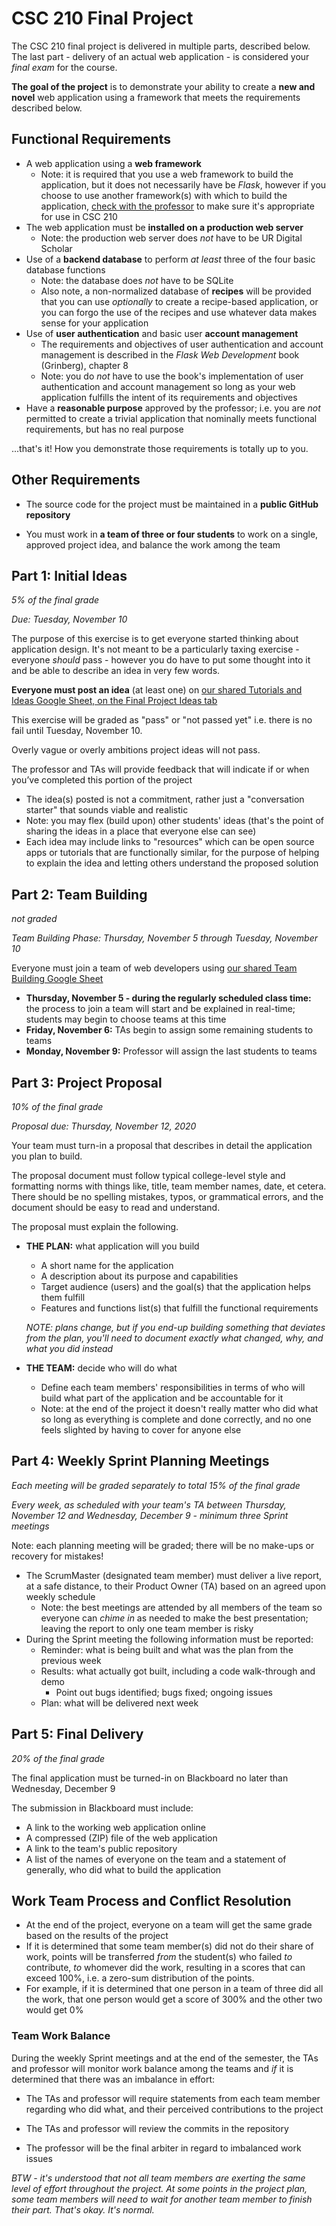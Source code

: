 # CSC 210 Final Project

The CSC 210 final project is delivered in multiple parts, described below.  The last part - delivery of an actual web application - is considered your *final exam* for the course.

**The goal of the project** is to demonstrate your ability to create a **new and novel** web application using a framework that meets the requirements described below.

## Functional Requirements

- A web application using a **web framework**
  - Note: it is required that you use a web framework to build the application, but it does not necessarily have be *Flask*, however if you choose to use another framework(s) with which to build the application, <u>check with the professor</u> to make sure it's appropriate for use in CSC 210
- The web application must be **installed on a production web server** 
  - Note: the production web server does *not* have to be UR Digital Scholar
- Use of a **backend database** to perform *at least* three of the four basic database functions
  - Note: the database does *not* have to be SQLite
  - Also note, a non-normalized database of **recipes** will be provided that you can use *optionally* to create a recipe-based application, or you can forgo the use of the recipes and use whatever data makes sense for your application
- Use of **user authentication** and basic user **account management**
  - The requirements and objectives of user authentication and account management is described in the *Flask Web Development* book (Grinberg), chapter 8
  - Note: you do *not* have to use the book's implementation of user authentication and account management so long as your web application fulfills the intent of its requirements and objectives
- Have a **reasonable purpose** approved by the professor; i.e. you are *not* permitted to create a trivial application that nominally meets functional requirements, but has no real purpose

...that's it!  How you demonstrate those requirements is totally up to you.

## Other Requirements

- The source code for the project must be maintained in a **public GitHub repository**

- You must work in **a team of three or four students** to work on a single, approved project idea, and balance the work among the team

## Part 1: Initial Ideas

*5% of the final grade*

*Due: Tuesday, November 10*

The purpose of this exercise is to get everyone started thinking about application design. It's not meant to be a particularly taxing exercise - everyone *should* pass - however you do have to put some thought into it and be able to describe an idea in very few words.

**Everyone must post an idea** (at least one) on [our shared Tutorials and Ideas Google Sheet, on the Final Project Ideas tab](https://docs.google.com/spreadsheets/d/1sLVw6UWpY4K66Z32Xu3Pw9Lp-xgXGgagto_YrTUl35w/edit#gid=52214594)

This exercise will be graded as "pass" or "not passed yet" i.e. there is no fail until Tuesday, November 10.

Overly vague or overly ambitions project ideas will not pass.

The professor and TAs will provide feedback that will indicate if or when you’ve completed this portion of the project

- The idea(s) posted is not a commitment, rather just a "conversation starter" that sounds viable and realistic
- Note: you may flex (build upon) other students' ideas (that's the point of sharing the ideas in a place that everyone else can see)
- Each idea may include links to "resources" which can be open source apps or tutorials that are functionally similar, for the purpose of helping to explain the idea and letting others understand the proposed solution

## Part 2: Team Building

*not graded*

*Team Building Phase: Thursday, November 5 through Tuesday, November 10*

Everyone must join a team of web developers using [our shared Team Building Google Sheet](https://docs.google.com/spreadsheets/d/1ou9MFoP_8cb3TCGpfL0PIDeA_1bNWJTsWqM2GshVYIs/edit#gid=0)

- **Thursday, November 5 - during the regularly scheduled class time:** the process to join a team will start and be explained in real-time; students may begin to choose teams at this time
- **Friday, November 6:** TAs begin to assign some remaining students to teams
- **Monday, November 9:** Professor will assign the last students to teams

## Part 3: Project Proposal

*10% of the final grade*

*Proposal due: Thursday, November 12, 2020*

Your team must turn-in a proposal that describes in detail the application you plan to build.  

The proposal document must follow typical college-level style and formatting norms with things like, title, team member names, date, et cetera.  There should be no spelling mistakes, typos, or grammatical errors, and the document should be easy to read and understand.

The proposal must explain the following.

- **THE PLAN:** what application will you build 
  
  - A short name for the application
  - A description about its purpose and capabilities
  - Target audience (users) and the goal(s) that the application helps them fulfill
  - Features and functions list(s) that fulfill the functional requirements
  
  *NOTE: plans change, but if you end-up building something that deviates from the plan, you'll need to document exactly what changed, why, and what you did instead*
  
- **THE TEAM:** decide who will do what
  
  - Define each team members' responsibilities in terms of who will build what part of the application and be accountable for it
  - Note: at the end of the project it doesn't really matter who did what so long as everything is complete and done correctly, and no one feels slighted by having to cover for anyone else

## Part 4: Weekly Sprint Planning Meetings

*Each meeting will be graded separately to total 15% of the final grade*

*Every week, as scheduled with your team's TA between Thursday, November 12 and Wednesday, December 9 - minimum three Sprint meetings*

Note: each planning meeting will be graded; there will be no make-ups or recovery for mistakes!  

- The ScrumMaster (designated team member) must deliver a live report, at a safe distance, to their Product Owner (TA) based on an agreed upon weekly schedule
  - Note: the best meetings are attended by all members of the team so everyone can *chime in* as needed to make the best presentation; leaving the report to only one team member is risky
- During the Sprint meeting the following information must be reported:
  - Reminder: what is being built and what was the plan from the previous week
  - Results: what actually got built, including a code walk-through and demo
    - Point out bugs identified; bugs fixed; ongoing issues
  - Plan: what will be delivered next week

## Part 5: Final Delivery

*20% of the final grade*

The final application must be turned-in on Blackboard no later than Wednesday, December 9

The submission in Blackboard must include:

- A link to the working web application online
- A compressed (ZIP) file of the web application
- A link to the team's public repository
- A list of the names of everyone on the team and a statement of generally, who did what to build the application

## Work Team Process and Conflict Resolution

- At the end of the project, everyone on a team will get the same grade based on the results of the project
- If it is determined that some team member(s) did not do their share of work, points will be transferred *from* the student(s) who failed *to* contribute, *to* whomever did the work, resulting in a scores that can exceed 100%, i.e. a zero-sum distribution of the points.  
- For example, if it is determined that one person in a team of three did all the work, that one person would get a score of 300% and the other two would get 0%

### Team Work Balance

During the weekly Sprint meetings and at the end of the semester, the TAs and professor will monitor work balance among the teams and *if* it is determined that there was an imbalance in effort:

- The TAs and professor will require statements from each team member regarding who did what, and their perceived contributions to the project
- The TAs and professor will review the commits in the repository

- The professor will be the final arbiter in regard to imbalanced work issues

*BTW - it's understood that not all team members are exerting the same level of effort throughout the project. At some points in the project plan, some team members will need to wait for another team member to finish their part.  That's okay.  It's normal.*

